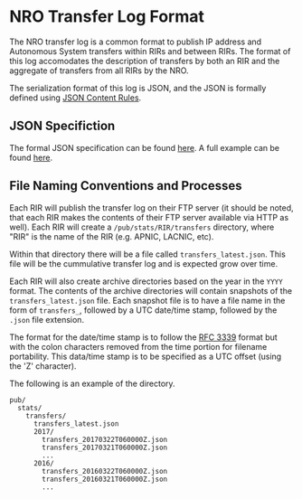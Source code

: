 # NRO Transfer Log Format

The NRO transfer log is a common format to publish IP address and Autonomous System transfers within RIRs and between RIRs. The format of this log accomodates the description of transfers by both an RIR and the aggregate of transfers from all RIRs by the NRO.

The serialization format of this log is JSON, and the JSON is formally defined using [JSON Content Rules](http://codalogic.github.io/jcr/).

## JSON Specifiction

The formal JSON specification can be found [here](https://github.com/nro-ecg/transfer_log/blob/master/transfer_log.jcr). A full example can be found [here](https://github.com/nro-ecg/transfer_log/blob/master/transfer_example.json).

## File Naming Conventions and Processes

Each RIR will publish the transfer log on their FTP server (it should be noted, that each RIR makes the contents of their FTP server available via HTTP as well). Each RIR will create a `/pub/stats/RIR/transfers` directory, where "RIR" is the name of the RIR (e.g. APNIC, LACNIC, etc).

Within that directory there will be a file called `transfers_latest.json`. This file will be the cummulative transfer log and is expected grow over time.

Each RIR will also create archive directories based on the year in the `YYYY` format. The contents of the archive directories will contain snapshots of the `transfers_latest.json` file. Each snapshot file is to have a file name in the form of `transfers_`, followed by a UTC date/time stamp, followed by the `.json` file extension.

The format for the date/time stamp is to follow the [RFC 3339](https://www.ietf.org/rfc/rfc3339.txt) format but with the colon characters removed from the time portion for filename portability. This data/time stamp is to be specified as a UTC offset (using the 'Z' character).

The following is an example of the directory.

```
pub/
  stats/
    transfers/
      transfers_latest.json
      2017/
        transfers_20170322T060000Z.json
        transfers_20170321T060000Z.json
        ...
      2016/
        transfers_20160322T060000Z.json
        transfers_20160321T060000Z.json
        ...
```
